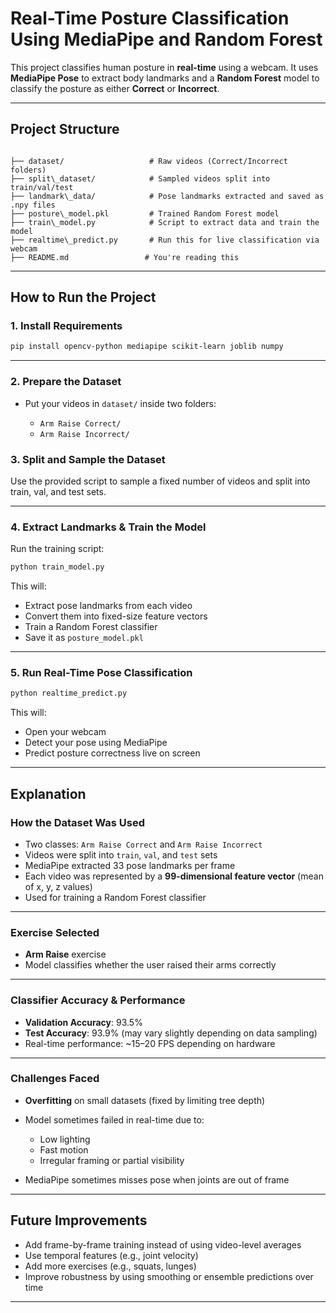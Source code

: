 # Real-Time Posture Classification Using MediaPipe and Random Forest

This project classifies human posture in **real-time** using a webcam. It uses **MediaPipe Pose** to extract body landmarks and a **Random Forest** model to classify the posture as either **Correct** or **Incorrect**.

---

## Project Structure

```

├── dataset/                   # Raw videos (Correct/Incorrect folders)
├── split\_dataset/            # Sampled videos split into train/val/test
├── landmark\_data/            # Pose landmarks extracted and saved as .npy files
├── posture\_model.pkl         # Trained Random Forest model
├── train\_model.py            # Script to extract data and train the model
├── realtime\_predict.py       # Run this for live classification via webcam
├── README.md                 # You're reading this

````

---

## How to Run the Project

### 1. Install Requirements

```bash
pip install opencv-python mediapipe scikit-learn joblib numpy
````

---

### 2. Prepare the Dataset

* Put your videos in `dataset/` inside two folders:

  * `Arm Raise Correct/`
  * `Arm Raise Incorrect/`

### 3. Split and Sample the Dataset

Use the provided script to sample a fixed number of videos and split into train, val, and test sets.

---

### 4. Extract Landmarks & Train the Model

Run the training script:

```bash
python train_model.py
```

This will:

* Extract pose landmarks from each video
* Convert them into fixed-size feature vectors
* Train a Random Forest classifier
* Save it as `posture_model.pkl`

---

### 5. Run Real-Time Pose Classification

```bash
python realtime_predict.py
```

This will:

* Open your webcam
* Detect your pose using MediaPipe
* Predict posture correctness live on screen

---

## Explanation

### How the Dataset Was Used

* Two classes: `Arm Raise Correct` and `Arm Raise Incorrect`
* Videos were split into `train`, `val`, and `test` sets
* MediaPipe extracted 33 pose landmarks per frame
* Each video was represented by a **99-dimensional feature vector** (mean of x, y, z values)
* Used for training a Random Forest classifier

---

### Exercise Selected

* **Arm Raise** exercise
* Model classifies whether the user raised their arms correctly

---

### Classifier Accuracy & Performance

* **Validation Accuracy**: 93.5%
* **Test Accuracy**: 93.9% (may vary slightly depending on data sampling)
* Real-time performance: \~15–20 FPS depending on hardware

---

### Challenges Faced

* **Overfitting** on small datasets (fixed by limiting tree depth)
* Model sometimes failed in real-time due to:

  * Low lighting
  * Fast motion
  * Irregular framing or partial visibility
* MediaPipe sometimes misses pose when joints are out of frame

---

## Future Improvements

* Add frame-by-frame training instead of using video-level averages
* Use temporal features (e.g., joint velocity)
* Add more exercises (e.g., squats, lunges)
* Improve robustness by using smoothing or ensemble predictions over time

---

```


```
